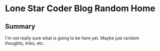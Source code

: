 # Lone Star Coder Blog Random Home
## Summary
I'm not really sure what is going to be here yet. Maybe just random thoughts, links, etc.

